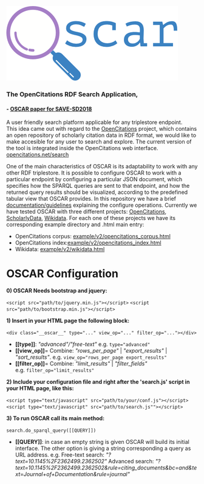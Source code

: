 ![OSCAR](doc/oscar_logo.png)
### The OpenCitations RDF Search Application,
#### - [OSCAR paper for SAVE-SD2018](https://essepuntato.github.io/papers/oscar-savesd2018.html)

A  user friendly search platform applicable for any triplestore endpoint.  
This idea came out with regard to the [OpenCitations](http://opencitations.net/) project, which contains an open repository of scholarly citation data in RDF format, we would like to make accesible for any user to search and explore. The current version of the tool is integrated inside the OpenCitations web interface.  
[opencitations.net/search](http://opencitations.net/search)

One of the main characteristics of OSCAR is its adaptability to work with any other RDF triplestore. It is possible to configure OSCAR to work with a particular endpoint by configuring a particular JSON document, which specifies how the SPARQL queries are sent to that endpoint, and how the returned query results should be visualized, according to the predefined tabular view that OSCAR provides. In this repository we have a brief [documentation/guidelines](OSCAR/doc/README.md) explaining the configure operations. Currently we have tested OSCAR with three different projects: [OpenCitations](http://opencitations.net/), [ScholarlyData](http://www.scholarlydata.org/), [Wikidata](http://wikidata.org/). For each one of these projects we have its corresponding example directory and .html main entry:
* OpenCitations corpus: [example/v2/opencitations_corpus.html](https://opencitations.github.io/oscar/example/v2/opencitations_corpus.html)
* OpenCitations index:[example/v2/opencitations_index.html](https://opencitations.github.io/oscar/example/v2/opencitations_index.html)
* Wikidata: [example/v2/wikidata.html](https://opencitations.github.io/oscar/example/v2/wikidata.html)

# OSCAR Configuration

**0) OSCAR Needs bootstrap and jquery:** 

```<script src="path/to/jquery.min.js"></script>``` 
```<script src="path/to/bootstrap.min.js"></script>```
        
        
**1) Insert in your HTML page the following block:** 

```<div class="__oscar__" type="..." view_op="..." filter_op="..."></div>``` 
* **[[type]]**: *"advanced"/"free-text"*
e.g.  ```type="advanced"```
* **[[view_op]]**= Combine: *"rows_per_page"* | *"export_results"* | *"sort_results"*. 
e.g.  ```view_op="rows_per_page export_results"```
* **[[filter_op]]**= Combine: *"limit_results"* | *"filter_fields"*  
e.g.  ```filter_op="limit_results"```


**2) Include your configuration file and right after the 'search.js' script in your HTML page, like this:**

```<script type="text/javascript" src="path/to/your/conf.js"></script>```
```<script type="text/javascript" src="path/to/search.js""></script>```


**3) To run OSCAR call its main method:**

```search.do_sparql_query([[QUERY]])```
* **[[QUERY]]**: in case an empty string is given OSCAR will build its initial interface. The other option is giving a string corresponding a query as URL address. e.g. 
Free-text search: *"?text=10.1145%2F2362499.2362502"*
Advanced search: *"?text=10.1145%2F2362499.2362502&rule=citing_documents&bc=and&text=Journal+of+Documentation&rule=journal"*
